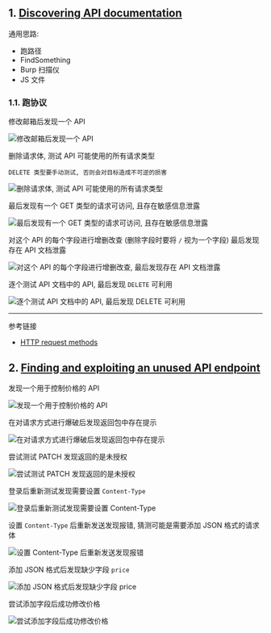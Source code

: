 ## 1. [Discovering API documentation](https://portswigger.net/web-security/api-testing/lab-exploiting-api-endpoint-using-documentation)

通用思路:

- 跑路径
- FindSomething
- Burp 扫描仪
- JS 文件

### 1.1. 跑协议

修改邮箱后发现一个 API

![修改邮箱后发现一个 API](./../../../images/API%20testing/%E4%BF%AE%E6%94%B9%E9%82%AE%E7%AE%B1%E5%90%8E%E5%8F%91%E7%8E%B0%E4%B8%80%E4%B8%AA%20API.png)

删除请求体, 测试 API 可能使用的所有请求类型

```
DELETE 类型要手动测试, 否则会对目标造成不可逆的损害
```

![删除请求体, 测试 API 可能使用的所有请求类型](./../../../images/API%20testing/%E5%88%A0%E9%99%A4%E8%AF%B7%E6%B1%82%E4%BD%93,%20%E6%B5%8B%E8%AF%95%20API%20%E5%8F%AF%E8%83%BD%E4%BD%BF%E7%94%A8%E7%9A%84%E6%89%80%E6%9C%89%E8%AF%B7%E6%B1%82%E7%B1%BB%E5%9E%8B.png)

最后发现有一个 GET 类型的请求可访问, 且存在敏感信息泄露

![最后发现有一个 GET 类型的请求可访问, 且存在敏感信息泄露](./../../../images/API%20testing/%E6%9C%80%E5%90%8E%E5%8F%91%E7%8E%B0%E6%9C%89%E4%B8%80%E4%B8%AA%20GET%20%E7%B1%BB%E5%9E%8B%E7%9A%84%E8%AF%B7%E6%B1%82%E5%8F%AF%E8%AE%BF%E9%97%AE,%20%E4%B8%94%E5%AD%98%E5%9C%A8%E6%95%8F%E6%84%9F%E4%BF%A1%E6%81%AF%E6%B3%84%E9%9C%B2.png)

对这个 API 的每个字段进行增删改查 (删除字段时要将 `/` 视为一个字段) 最后发现存在 API 文档泄露

![对这个 API 的每个字段进行增删改查, 最后发现存在 API 文档泄露](./../../../images/API%20testing/%E5%AF%B9%E8%BF%99%E4%B8%AA%20API%20%E7%9A%84%E6%AF%8F%E4%B8%AA%E5%AD%97%E6%AE%B5%E8%BF%9B%E8%A1%8C%E5%A2%9E%E5%88%A0%E6%94%B9%E6%9F%A5,%20%E6%9C%80%E5%90%8E%E5%8F%91%E7%8E%B0%E5%AD%98%E5%9C%A8%20API%20%E6%96%87%E6%A1%A3%E6%B3%84%E9%9C%B2.png)

逐个测试 API 文档中的 API, 最后发现 `DELETE` 可利用

![逐个测试 API 文档中的 API, 最后发现 `DELETE` 可利用](./../../../images/API%20testing/%E9%80%90%E4%B8%AA%E6%B5%8B%E8%AF%95%20API%20%E6%96%87%E6%A1%A3%E4%B8%AD%E7%9A%84%20API,%20%E6%9C%80%E5%90%8E%E5%8F%91%E7%8E%B0%20%60DELETE%60%20%E5%8F%AF%E5%88%A9%E7%94%A8.png)

---

参考链接

- [HTTP request methods](https://developer.mozilla.org/en-US/docs/Web/HTTP/Methods)

## 2. [Finding and exploiting an unused API endpoint](https://portswigger.net/web-security/api-testing/lab-exploiting-unused-api-endpoint)

发现一个用于控制价格的 API

![发现一个用于控制价格的 API](./../../../images/API%20testing/%E5%8F%91%E7%8E%B0%E4%B8%80%E4%B8%AA%E7%94%A8%E4%BA%8E%E6%8E%A7%E5%88%B6%E4%BB%B7%E6%A0%BC%E7%9A%84%20API.png)

在对请求方式进行爆破后发现返回包中存在提示

![在对请求方式进行爆破后发现返回包中存在提示](./../../../images/API%20testing/%E5%9C%A8%E5%AF%B9%E8%AF%B7%E6%B1%82%E6%96%B9%E5%BC%8F%E8%BF%9B%E8%A1%8C%E7%88%86%E7%A0%B4%E5%90%8E%E5%8F%91%E7%8E%B0%E8%BF%94%E5%9B%9E%E5%8C%85%E4%B8%AD%E5%AD%98%E5%9C%A8%E6%8F%90%E7%A4%BA.png)

尝试测试 PATCH 发现返回的是未授权

![尝试测试 PATCH 发现返回的是未授权](./../../../images/API%20testing/%E5%B0%9D%E8%AF%95%E6%B5%8B%E8%AF%95%20PATCH%20%E5%8F%91%E7%8E%B0%E8%BF%94%E5%9B%9E%E7%9A%84%E6%98%AF%E6%9C%AA%E6%8E%88%E6%9D%83.png)

登录后重新测试发现需要设置 `Content-Type`

![登录后重新测试发现需要设置 `Content-Type`](./../../../images/API%20testing/%E7%99%BB%E5%BD%95%E5%90%8E%E9%87%8D%E6%96%B0%E6%B5%8B%E8%AF%95%E5%8F%91%E7%8E%B0%E9%9C%80%E8%A6%81%E8%AE%BE%E7%BD%AE%20%60Content-Type%60.png)

设置 `Content-Type` 后重新发送发现报错, 猜测可能是需要添加 JSON 格式的请求体

![设置 `Content-Type` 后重新发送发现报错](./../../../images/API%20testing/%E8%AE%BE%E7%BD%AE%20%60Content-Type%60%20%E5%90%8E%E9%87%8D%E6%96%B0%E5%8F%91%E9%80%81%E5%8F%91%E7%8E%B0%E6%8A%A5%E9%94%99.png)

添加 JSON 格式后发现缺少字段 `price` 

![添加 JSON 格式后发现缺少字段 `price` ](./../../../images/API%20testing/%E6%B7%BB%E5%8A%A0%20JSON%20%E6%A0%BC%E5%BC%8F%E5%90%8E%E5%8F%91%E7%8E%B0%E7%BC%BA%E5%B0%91%E5%AD%97%E6%AE%B5%20%60price%60%20.png)

尝试添加字段后成功修改价格

![尝试添加字段后成功修改价格](./../../../images/API%20testing/%E5%B0%9D%E8%AF%95%E6%B7%BB%E5%8A%A0%E5%AD%97%E6%AE%B5%E5%90%8E%E6%88%90%E5%8A%9F%E4%BF%AE%E6%94%B9%E4%BB%B7%E6%A0%BC.png)
